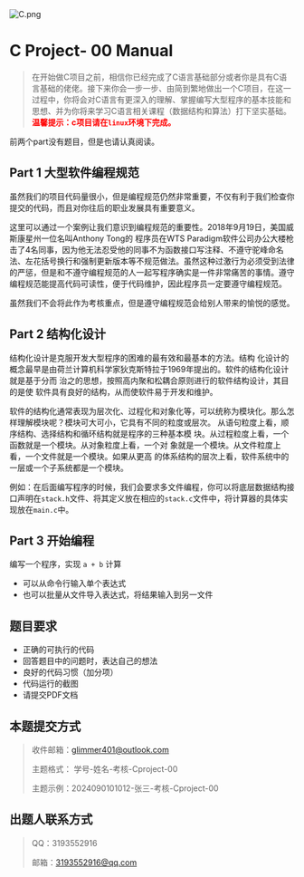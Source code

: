 <img src="https://pic.imgdb.cn/item/64fdc2b6661c6c8e543d9600.png" alt="C.png">

# C Project- 00 Manual 

> 在开始做C项目之前，相信你已经完成了C语言基础部分或者你是具有C语言基础的佬佬。接下来你会一步一步、由简到繁地做出一个C项目，在这一过程中，你将会对C语言有更深入的理解、掌握编写大型程序的基本技能和思想、并为你将来学习C语言相关课程（数据结构和算法）打下坚实基础。**<font color=red>温馨提示：c项目请在`linux`环境下完成。</font>**

前两个part没有题目，但是也请认真阅读。

## **Part 1 大型软件编程规范**

虽然我们的项目代码量很小，但是编程规范仍然非常重要，不仅有利于我们检查你提交的代码，而且对你往后的职业发展具有重要意义。

这里可以通过一个案例让我们意识到编程规范的重要性。2018年9月19日，美国威斯康星州一位名叫Anthony Tong的 程序员在WTS Paradigm软件公司办公大楼枪击了4名同事，因为他无法忍受他的同事不为函数接口写注释、不遵守驼峰命名法、左花括号换行和强制更新版本等不规范做法。虽然这种过激行为必须受到法律的严惩，但是和不遵守编程规范的人一起写程序确实是一件非常痛苦的事情。遵守编程规范能提高代码可读性，便于代码维护，因此程序员一定要遵守编程规范。

虽然我们不会将此作为考核重点，但是遵守编程规范会给别人带来的愉悦的感觉。

## **Part 2 结构化设计**

结构化设计是克服开发大型程序的困难的最有效和最基本的方法。结构 化设计的概念最早是由荷兰计算机科学家狄克斯特拉于1969年提出的。软件的结构化设计就是基于分而 治之的思想，按照高内聚和松耦合原则进行的软件结构设计，其目的是使 软件具有良好的结构，从而使软件易于开发和维护。

软件的结构化通常表现为层次化、过程化和对象化等，可以统称为模块化。那么怎样理解模块呢？模块可大可小，它具有不同的粒度或层次。 从语句粒度上看，顺序结构、选择结构和循环结构就是程序的三种基本模 块。从过程粒度上看，一个函数就是一个模块。从对象粒度上看，一个对 象就是一个模块。从文件粒度上看，一个文件就是一个模块。如果从更高 的体系结构的层次上看，软件系统中的一层或一个子系统都是一个模块。

例如：在后面编写程序的时候，我们会要求多文件编程，你可以将底层数据结构接口声明在`stack.h`文件、将其定义放在相应的`stack.c`文件中，将计算器的具体实现放在`main.c`中。

## **Part 3 开始编程**

编写一个程序，实现 `a + b` 计算

- 可以从命令行输入单个表达式
- 也可以批量从文件导入表达式，将结果输入到另一文件

## 题目要求

- 正确的可执行的代码
- 回答题目中的问题时，表达自己的想法
- 良好的代码习惯（加分项）
- 代码运行的截图
- 请提交PDF文档

## 本题提交方式

> 收件邮箱：glimmer401@outlook.com
>
> 主题格式： 学号-姓名-考核-Cproject-00
>
> 主题示例：2024090101012-张三-考核-Cproject-00

## 出题人联系方式

> QQ：3193552916
>
> 邮箱：3193552916@qq.com